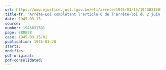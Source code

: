 ```yaml
---
url: https://www.ejustice.just.fgov.be/eli/arrete/1945/03/15/1945031501/justel
title-fr: "Arrêté-Loi complétant l'article 6 de l'arrêté-loi du 2 juin 1944 portant obligation de restituer certaines sommes ou valeurs et instituant un sequestre des biens des personnes obligées à cette restitution"
date: 1945-03-15
source:
number: 1945031501
page: 888888
case: 1945-03-15/01
publication: 1945-03-28
starts:
modifies:
pdf-original:
pdf-consolidated:
---
```


